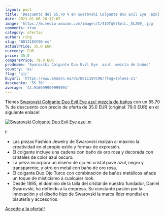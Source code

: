 ```yaml
---
layout: post
title: 'Descuento del 55.70 % en Swarovski Colgante Duo Evil Eye  azul  m'
date: 2021-01-06 20:17:07
image: 'https://m.media-amazon.com/images/I/41QTqV7SolL._SL200_.jpg'
comments: true
category: ofertas
author: ring
slug: 'B01I18VC90-es'
actualPrice: 35.0 EUR
currency: EUR
price: 35.0
comparePrice: 79.0 EUR
prodname: 'Swarovski Colgante Duo Evil Eye  azul  mezcla de baños'
country: 'es'
flag: '🇪🇸'
buyurl: 'https://www.amazon.es/dp/B01I18VC90/?tag=tolees-21'
descuento: '55.70'
average: '44.916999999999994'
---
```


Tienes [Swarovski Colgante Duo Evil Eye  azul  mezcla de baños](https://www.amazon.es/dp/B01I18VC90/?tag=tolees-21) con un 55.70 % de descuento con precio de oferta de 35.0 EUR (original: 79.0 EUR) en el siguiente enlace!

[![Swarovski Colgante Duo Evil Eye  azul  m](https://m.media-amazon.com/images/I/41QTqV7SolL._SL200_.jpg)](https://www.amazon.es/dp/B01I18VC90/?tag=tolees-21)

ℹ️:

- Las piezas Fashion Jewelry de Swarovski realzan al máximo la creatividad en el propio estilo y formas de expresión.
- El colgante incluye una cadena con baño de oro rosa y decorada con cristales de color azul oscuro.
- La pieza incorpora un diseño de ojo en cristal pavé azul, negro y transparente, y otro en metal con baño de oro rosa.
- El colgante Duo Ojo Turco con combinación de baños metálicos añade un toque de misticismo a cualquier look.
- Desde 1895, el dominio de la talla del cristal de nuestro fundador, Daniel Swarovski, ha definido a la empresa. Su constante pasión por la innovación y el diseño hizo de Swarovski la marca líder mundial en bisutería y accesorios.

[Accede a la oferta!!](https://www.amazon.es/dp/B01I18VC90/?tag=tolees-21)
